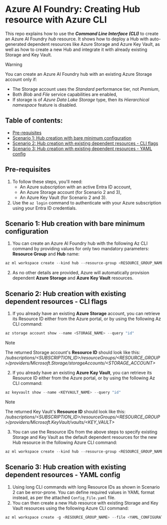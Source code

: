 # Azure AI Foundry: Creating Hub resource with Azure CLI
This repo explains how to use the **_Command Line Interface (CLI)_** to create an Azure AI Foundry _hub_ resource. It shows how to deploy a Hub with auto-generated dependent resources like Azure Storage and Azure Key Vault, as well as how to create a new Hub and integrate it with already existing Storage and Key Vault.

> [!WARNING]
> You can create an Azure AI Foundry hub with an existing Azure Storage account only if:
> - The Storage account uses the _Standard_ performance tier, not _Premium_,
> - Both _Blob_ and _File_ service capabilities are enabled,
> - If storage is of _Azure Data Lake Storage_ type, then its _Hierarchical namespace_ feature is disabled.

## Table of contents:
- [Pre-requisites](https://github.com/LazaUK/AIFoundry-Hub-CLI#pre-requisites)
- [Scenario 1: Hub creation with bare minimum configuration](https://github.com/LazaUK/AIFoundry-Hub-CLI#scenario-1-hub-creation-with-bare-minimum-configuration)
- [Scenario 2: Hub creation with existing dependent resources - CLI flags](https://github.com/LazaUK/AIFoundry-Hub-CLI#scenario-2-hub-creation-with-existing-dependent-resources---cli-flags)
- [Scenario 3: Hub creation with existing dependent resources - YAML config](https://github.com/LazaUK/AIFoundry-Hub-CLI#scenario-3-hub-creation-with-existing-dependent-resources---yaml-config)

## Pre-requisites
1. To follow these steps, you'll need:
    - An Azure subscription with an active Entra ID account,
    - An Azure Storage account (for Scenario 2 and 3),
    - An Azure Key Vault (for Scenario 2 and 3).
2. Use the ```az login``` command to authenticate with your Azure subscription using your Entra ID credentials.

## Scenario 1: Hub creation with bare minimum configuration
1. You can create an Azure AI Foundry hub with the following Az CLI command by providing values for only two mandatory parameters: **Resource Group** and **Hub** name:
``` PowerShell
az ml workspace create --kind hub --resource-group <RESOURCE_GROUP_NAME> --name <AI_HUB_NAME>
```
2. As no other details are provided, Azure will automatically provision dependent **Azure Storage** and **Azure Key Vault** resources.

## Scenario 2: Hub creation with existing dependent resources - CLI flags
1. If you already have an existing **Azure Storage** account, you can retrieve its Resource ID either from the Azure portal, or by using the following Az CLI command:
``` PowerShell
az storage account show --name <STORAGE_NAME> --query "id"
```
> [!Note]
> The returned Storage account's **Resource ID** should look like this: _/subscriptions/<SUBSCRIPTION_ID>/resourceGroups/<RESOURCE_GROUP>/providers/Microsoft.Storage/storageAccounts/<STORAGE_ACCOUNT>_
2. If you already have an existing **Azure Kay Vault**, you can retrieve its Resource ID either from the Azure portal, or by using the following Az CLI command:
``` PowerShell
az keyvault show --name <KEYVAULT_NAME> --query "id"
```
> [!Note]
> The returned Key Vault's **Resource ID** should look like this: _/subscriptions/<SUBSCRIPTION_ID>/resourceGroups/<RESOURCE_GROUP>/providers/Microsoft.KeyVault/vaults/<KEY_VAULT>_
3. You can use the Resource IDs from the above steps to specify existing Storage and Key Vault as the default dependent resources for the new Hub resource in the following Azure CLI command:
``` PowerShell
az ml workspace create --kind hub --resource-group <RESOURCE_GROUP_NAME> --name <HUB_NAME> --display-name <HUB_DISPLAY_NAME> --description <HUB_DESCRIPTION> --location <HUB_AZURE_REGION> --storage-account <STORAGE_RESOURCE_ID> --key-vault <KEYVAULT_RESOURCE_ID>
```

## Scenario 3: Hub creation with existing dependent resources - YAML config
1. Using long CLI commands with long Resource IDs as shown in Scenario 2 can be error-prone. You can define required values in YAML format instead, as per the attached ```Config_File.yaml``` file.
2. You can then create a new Hub resource with existing Storage and Key Vault resources using the following Azure CLI command:
``` PowerShell
az ml workspace create -g <RESOURCE_GROUP_NAME> --file <YAML_CONFIGURATION_FILE>
```
